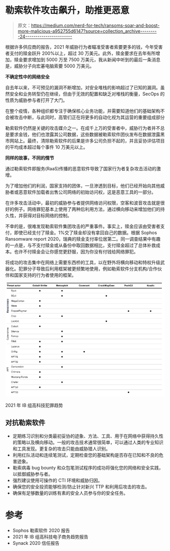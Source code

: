 # 勒索软件攻击飙升，助推更恶意

> 原文：<https://medium.com/nerd-for-tech/ransoms-soar-and-boost-more-malicious-a952755d6147?source=collection_archive---------24----------------------->

根据许多供应商的报告，2021 年威胁行为者瞄准受害者索要更多的钱，今年受害者支付的赎金跃升 200%以上，超过 30 万美元。此外，赎金要求在去年有所增加，赎金要求增加到 5000 万至 7500 万美元，我从新闻中听到的最后一条消息是，威胁分子向宏碁电脑索要 5000 万美元。

**不确定性中的网络安全**

自去年以来，不可预见的漏洞不断增加，对安全堆栈的影响超过了已知的漏洞。虽然安全和业务转型仍在继续，但由于无效的配置和缺乏对堆栈的衡量，SecOps 的性质为威胁参与者打开了大门。

在整个疫情，各种组织都专注于确保核心业务功能，并需要知道他们的基础架构不会被攻击中断，与此同时，高管们正在将更多的自动化视为其运营的重要组成部分

勒索软件仍然是关键的攻击媒介之一。在成千上万的受害者中，威胁行为者并不总是要求金钱，他们也泄露其公司数据，这些数据被勒索软件团伙发布在数据泄露黑市网站上。最终，清除勒索软件的后果是许多公司负担不起的，并且妥协评估项目的平均成本超过每个事件 10 万美元以上。

**同样的故事，不同的情节**

通过勒索软件即服务(RaaS)传播的恶意软件导致了国家行为者复杂攻击活动的激增。

为了增加他们的利润，国家支持的团体，一旦渗透到目标，他们已经开始向其他威胁者或恶意软件加载者出售公司网络的初始访问权，这是恶意工具的一部分。

在许多攻击活动中，最初的威胁参与者提供网络访问权限，空客和波音攻击就是很好的例子。网络罪犯基本上使用了两种后利用方法，通过横向移动来增加他们的持久性，并获得对目标网络的控制。

不幸的是，很难发现勒索软件集团攻击的严重事件。事实上，赎金应该由受害者支付，即使已经支付了赎金。1%交了赎金却没有拿回自己的数据。根据 Sophos Ransomware report 2020，瑞典的赎金支付率位居第二。同一调查结果中有趣的一点是，与不支付赎金或从备份中取回数据相比，支付赎金超过了总体补救成本。也许不付赎金会让你感觉更舒服，因为你没有付钱给网络罪犯。

将成功的攻击集中在网络上需要东西桥的工具，以在野外将横向移动和特权升级武器化。犯罪分子导致后利用框架被更频繁地使用，例如勒索软件分支机构/合作伙伴和国家支持的行为者使用的框架。

![](img/029ce48dc2016f2353faad456f82200d.png)

2021 年 IB 组高科技犯罪趋势

## 对抗勒索软件

*   定期练习识别和分类最初妥协的迹象、方法、工具、用于在网络中获得持久性的策略以及横向移动。一般的攻击技术通常很简单，可以通过人类的专业知识和工具发现。更复杂的攻击只能由威胁猎人识别。
*   利用红队活动和连续笔测试，定期检查您的基础架构是否存在已知和不良的危害迹象。
*   勒索病毒 bug bounty 和众包笔测试程序的成功将强化您的网络和安全实践，以抵御威胁参与者。
*   强烈建议使用可操作的 CTI 环境和威胁归因。
*   确保您的安全投资能够检测/防止针对新兴 TTP 和利用后攻击的攻击。
*   确保有足够数量的训练有素的安全人员参与你的安全任务。

# 参考

*   Sophos 勒索软件 2020 报告
*   2021 年 IB 组高科技电子商务趋势报告
*   Synack 2020 信任报告